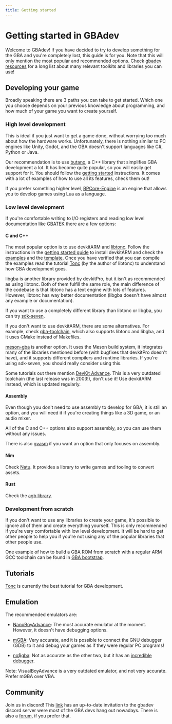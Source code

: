 ```yaml
---
title: Getting started
---
```


# Getting started in GBAdev

Welcome to GBAdev! If you have decided to try to develop something for the GBA and you're
completely lost, this guide is for you. Note that this will only mention the most popular and
recommended options. Check [gbadev resources](resources.md) for a long list
about many relevant toolkits and libraries you can use!

## Developing your game

Broadly speaking there are 3 paths you can take to get started. Which one you
choose depends on your previous knowledge about programming, and how much of
your game you want to create yourself.

### High level development

This is ideal if you just want to get a game done, without worrying too much about how the hardware
works. Unfortunately, there is nothing similar to PC engines like Unity, Godot, and the GBA doesn't
support languages like C#, Python or Java.

Our recommendation is to use [butano](https://github.com/GValiente/butano), a C++ library that
simplifies GBA development a lot. It has become quite popular, so you will easily get support for
it. You should follow the [getting started](https://gvaliente.github.io/butano/getting_started.html)
instructions. It comes with a lot of examples of how to use all its features, check them out!

If you prefer something higher level, [BPCore-Engine](https://github.com/evanbowman/BPCore-Engine)
is an engine that allows you to develop games using Lua as a language.

### Low level development

If you're comfortable writing to I/O registers and reading low level documentation like
[GBATEK](https://www.problemkaputt.de/gbatek.htm) there are a few options:

#### C and C++

The most popular option is to use devkitARM and [libtonc](https://github.com/gbadev-org/libtonc).
Follow the instructions in the [getting started guide](https://devkitpro.org/wiki/Getting_Started)
to install devkitARM and check the [examples](https://github.com/gbadev-org/libtonc-examples) and
the [template](https://github.com/gbadev-org/libtonc-template). Once you have verified that you can
compile the examples read the tutorial [Tonc](https://gbadev.net/tonc/toc.html) (by the author of
libtonc) to understand how GBA development goes.

libgba is another library provided by devkitPro, but it isn't as recommended as using libtonc. Both
of them fulfill the same role, the main difference of the codebase is that libtonc has a text engine
with lots of features. However, libtonc has way better documentation (libgba doesn't have almost
any example or documentation).

If you want to use a completely different library than libtonc or libgba, you can try
[sdk-seven](https://github.com/LunarLambda/sdk-seven).

If you don't want to use devkitARM, there are some alternatives. For example, check
[gba-toolchain](https://github.com/felixjones/gba-toolchain), which also supports libtonc and
libgba, and it uses CMake instead of Makefiles.

[meson-gba](https://github.com/LunarLambda/meson-gba) is another option. It uses the Meson build
system, it integrates many of the libraries mentioned before (with bugfixes that devkitPro doesn't
have), and it supports different compilers and runtime libraries. If you're using sdk-seven, you
should really consider using this.

Some tutorials out there mention [DevKit Advance](https://devkitadv.sourceforge.net/). This is a
very outdated toolchain (the last release was in 2003!), don't use it! Use devkitARM instead, which
is updated regularly.

#### Assembly

Even though you don't need to use assembly to develop for GBA, it is still an option, and you will
need it if you're creating things like a 3D game, or an audio mixer.

All of the C and C++ options also support assembly, so you can use them without any issues. 

There is also [gvasm](https://github.com/velipso/gvasm) if you want an option that only focuses on
assembly.

#### Nim

Check [Natu](https://natu.exelo.tl). It provides a library to write games and tooling to
convert assets.

#### Rust

Check the [agb library](https://github.com/agbrs/agb).

### Development from scratch

If you don't want to use any libraries to create your game, it's possible to ignore all of them and
create everything yourself. This is only recommended if you're very comfortable with low level
development. It will be hard to get other people to help you if you're not using any of the popular
libraries that other people use.

One example of how to build a GBA ROM from scratch with a regular ARM GCC toolchain can be found
in [GBA bootstrap](https://github.com/AntonioND/gba-bootstrap).

## Tutorials

[Tonc](https://gbadev.net/tonc) is currently the best tutorial for GBA development.

## Emulation

The recommended emulators are:

- [NanoBoyAdvance](https://github.com/nba-emu/NanoBoyAdvance): The most accurate emulator at the
  moment. However, it doesn't have debugging options.

- [mGBA](https://mgba.io/): Very accurate, and it is possible to connect the GNU debugger (GDB) to
  it and debug your games as if they were regular PC programs!

- [no$gba](https://problemkaputt.de/gba.htm): Not as accurate as the other two, but it has an
  [incredible debugger](https://problemkaputt.de/gbapics.htm).

Note: VisualBoyAdvance is a very outdated emulator, and not very accurate. Prefer mGBA over VBA.

## Community

Join us in discord! This [link](https://gbadev.net/) has an up-to-date invitation to the gbadev
discord server were most of the GBA devs hang out nowadays. There is also a
[forum](https://forum.gbadev.net/), if you prefer that.
